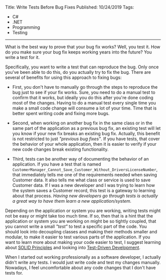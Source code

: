 Title: Write Tests Before Bug Fixes
Published: 10/24/2019
Tags:
   - C#
   - .NET
   - Programming
   - Testing
---

What is the best way to prove that your bug fix works? Well, you test it. How do you make sure your bug fix keeps working years into the future? You write a test for it.

Specifically, you want to write a test that can reproduce the bug. Only once you've been able to do this, do you actually try to fix the bug. There are several of benefits for using this approach to fixing bugs:
- First, you don't have to manually go through the steps to reproduce the bug just to see if your fix works. Sure, you need to do a manual test to confirm that it works, but ideally you do this after you're done coding most of the changes. Having to do a manual test every single time you make a small code change will consume a lot of your time. Time that is better spent writing code and fixing more bugs.

- Second, when working on another bug fix in the same class or in the same part of the application as a previous bug fix, an existing test will let you know if your new fix breaks an existing bug fix. Actually, this benefit is not restricted to just *"previous bug fixes"*. If you have tests, that cover the behavior of your whole application, then it is easier to verify if your new code changes break existing functionality.

- Third, tests can be another way of documenting the behavior of an application. If you have a test that is named `CustomerManager_Cannot_Save_Customer_Without_DriversLicenseNumber`, that immediately tells me one of the requirements needed when saving Customer data. It also tells me what class or service is used to save Customer data. If I was a new developer and I was trying to learn how the system saves a Customer record, this test is a gateway to learning about that process. *Having new developers go through tests is actually a great way to have them learn a new application/system.*

Depending on the application or system you are working, writing tests might not be easy or might take too much time. If so, then that is a hint that the application or system you are working on might be so tightly coupled, that you cannot write a small *"test"* to test a specific part of the code. You should look into decoupling classes and making their methods smaller and modular, to make it easier to test various parts of the application. If you want to learn more about making your code easier to test, I suggest learning about [SOLID Principles](https://en.wikipedia.org/wiki/SOLID) and looking into [Test-Driven Development](https://en.wikipedia.org/wiki/Test-driven_development).

When I started out working professionally as a software developer, I actually didn't write any tests. I would just write code and test my changes manually. Nowadays, I feel uncomfortable about any code changes that I don't have tests for.